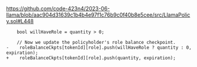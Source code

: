 https://github.com/code-423n4/2023-06-llama/blob/aac904d31639c1b4b4e97f1c76b9c0f40b8e5cee/src/LlamaPolicy.sol#L448
```solidity
    bool willHaveRole = quantity > 0;

    // Now we update the policyholder's role balance checkpoint.
-    roleBalanceCkpts[tokenId][role].push(willHaveRole ? quantity : 0, expiration);
+    roleBalanceCkpts[tokenId][role].push(quantity, expiration);
```